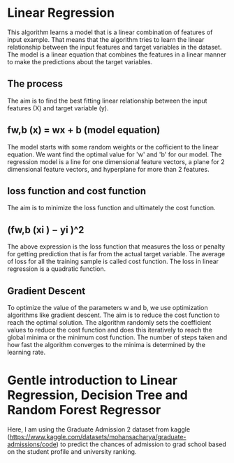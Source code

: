 # Linear Regression
This algorithm learns a model that is a linear combination of features of input example. That means that the algorithm tries to learn the linear relationship between the input features and target variables in the dataset. The model is a linear equation that combines the features in a linear manner to make the predictions about the target variables.

## The process
The aim is to find the best fitting linear relationship between the input features (X) and target variable (y).

## fw,b (x) = wx + b (model equation)
The model starts with some random weights or the cofficient to the linear equation. We want find the optimal value for 'w' and 'b' for our model. The regression model is a line for one dimensional feature vectors, a plane for 2 dimensional feature vectors, and hyperplane for more than 2 features.

## loss function and cost function
The aim is to minimize the loss function and ultimately the cost function.

## (fw,b (xi ) − yi )^2
The above expression is the loss function that measures the loss or penalty for getting prediction that is far from the actual target variable. The average of loss for all the training sample is called cost function. The loss in linear regression is a quadratic function.

## Gradient Descent
To optimize the value of the parameters w and b, we use optimization algorithms like gradient descent. The aim is to reduce the cost function to reach the optimal solution. The algorithm randomly sets the coefficient values to reduce the cost function and does this iteratively to reach the global minima or the minimum cost function. The number of steps taken and how fast the algorithm converges to the minima is determined by the learning rate.

# Gentle introduction to Linear Regression, Decision Tree and Random Forest Regressor
Here, I am using the Graduate Admission 2 dataset from kaggle (https://www.kaggle.com/datasets/mohansacharya/graduate-admissions/code) to predict the chances of admission to grad school based on the student profile and university ranking.

